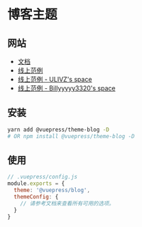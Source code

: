 # 博客主题

## 网站

- [文档](https://vuepress-theme-blog.ulivz.com)
- [线上范例](https://example.vuepress-theme-blog.ulivz.com/)
- [线上范例 - ULIVZ's space](https://ulivz.com/)
- [线上范例 - Billyyyyy3320's space](https://billyyyyy3320.com/)

## 安装

```bash
yarn add @vuepress/theme-blog -D
# OR npm install @vuepress/theme-blog -D
```
## 使用

```js
// .vuepress/config.js
module.exports = {
  theme: '@vuepress/blog',
  themeConfig: {
    // 请参考文档来查看所有可用的选项。
  }
}
```
